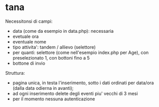 # tana

Necessitonsi di campi:
* data  (come da esempio in data.php): necessaria
* evetuale ora
* eventuale nome
* tipo attivita': tandem / allievo (selettore)
* per quanti: selettore (come nell'esempio index.php per Age), con preselezionato 1, con bottoni fino a 5
* bottone di invio

Struttura:
* pagina unica, in testa l'inserimento, sotto i dati ordinati per data/ora (dalla data odierna in avanti);
* ad ogni inserimento delete degli eventi piu' vecchi di 3 mesi
* per il momento nessuna autenticazione
